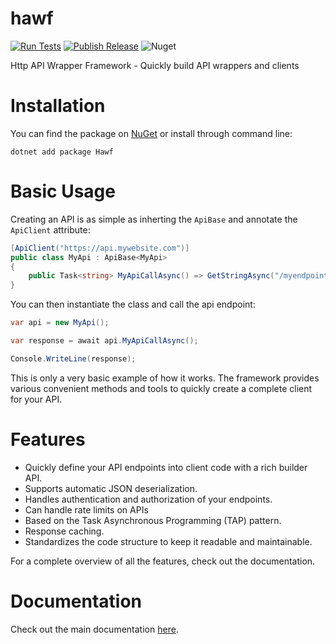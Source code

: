 # hawf
[![Run Tests](https://github.com/snixtho/hawf/actions/workflows/run-tests.yml/badge.svg)](https://github.com/snixtho/hawf/actions/workflows/run-tests.yml) [![Publish Release](https://github.com/snixtho/hawf/actions/workflows/publish-release.yml/badge.svg)](https://github.com/snixtho/hawf/actions/workflows/publish-release.yml) ![Nuget](https://img.shields.io/nuget/v/Hawf)

Http API Wrapper Framework - Quickly build API wrappers and clients

# Installation
You can find the package on [NuGet](https://www.nuget.org/packages/Hawf/) or install through command line:

```
dotnet add package Hawf
```

# Basic Usage

Creating an API is as simple as inherting the `ApiBase` and annotate the `ApiClient` attribute:

```csharp
[ApiClient("https://api.mywebsite.com")]
public class MyApi : ApiBase<MyApi>
{
    public Task<string> MyApiCallAsync() => GetStringAsync("/myendpoint");
}
```

You can then instantiate the class and call the api endpoint:

```csharp
var api = new MyApi();

var response = await api.MyApiCallAsync();

Console.WriteLine(response);
```

This is only a very basic example of how it works. The framework provides various convenient methods and tools to quickly create a complete client for your API.

# Features
- Quickly define your API endpoints into client code with a rich builder API.
- Supports automatic JSON deserialization.
- Handles authentication and authorization of your endpoints.
- Can handle rate limits on APIs
- Based on the Task Asynchronous Programming (TAP) pattern.
- Response caching.
- Standardizes the code structure to keep it readable and maintainable.

For a complete overview of all the features, check out the documentation.

# Documentation
Check out the main documentation [here](docs/).
